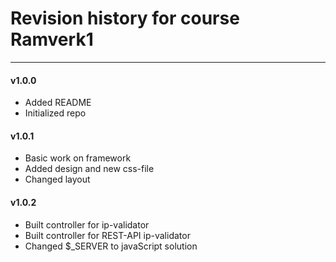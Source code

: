 # Revision history for course Ramverk1
---

#### v1.0.0
* Added README
* Initialized repo

#### v1.0.1
* Basic work on framework
* Added design and new css-file
* Changed layout



#### v1.0.2
* Built controller for ip-validator
* Built controller for REST-API ip-validator
* Changed $_SERVER to javaScript solution

